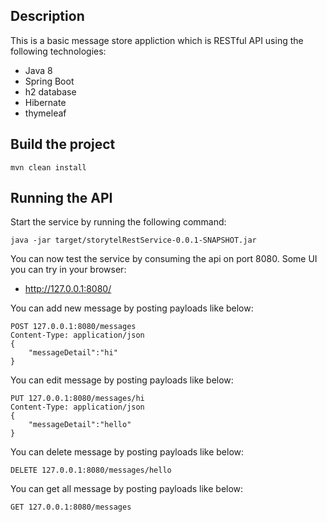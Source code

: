 ## Description

This is a basic message store appliction which is RESTful API using the following technologies:

* Java 8
* Spring Boot
* h2 database
* Hibernate
* thymeleaf

## Build the project

```
mvn clean install
```

## Running the API

Start the service by running the following command:

```
java -jar target/storytelRestService-0.0.1-SNAPSHOT.jar
```

You can now test the service by consuming the api on port 8080. Some UI you can try in your browser:


* http://127.0.0.1:8080/

You can add new message by posting payloads like below:

```
POST 127.0.0.1:8080/messages
Content-Type: application/json
{
  	"messageDetail":"hi"
}
```
You can edit message by posting payloads like below:

```
PUT 127.0.0.1:8080/messages/hi
Content-Type: application/json
{
  	"messageDetail":"hello"
}
```

You can delete message by posting payloads like below:

```
DELETE 127.0.0.1:8080/messages/hello

```

You can get all message by posting payloads like below:

```
GET 127.0.0.1:8080/messages

```

